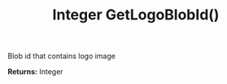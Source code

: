 ﻿---
uid: crmscript_ref_NSChatWidgetSettings_GetLogoBlobId
title: Integer GetLogoBlobId()
intellisense: NSChatWidgetSettings.GetLogoBlobId
keywords: NSChatWidgetSettings, GetLogoBlobId
so.topic: reference
---

Blob id that contains logo image

**Returns:** Integer


